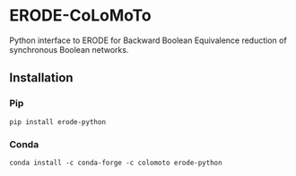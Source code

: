 # ERODE-CoLoMoTo

Python interface to ERODE for Backward Boolean Equivalence reduction of synchronous Boolean networks.

## Installation

### Pip

```
pip install erode-python
```

### Conda

```
conda install -c conda-forge -c colomoto erode-python
```

